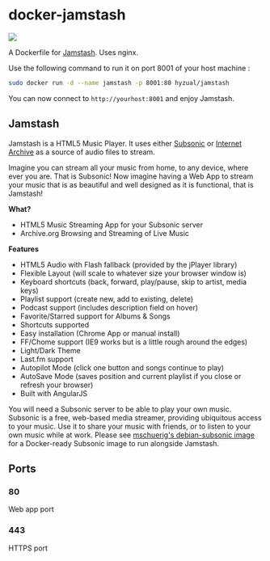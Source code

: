 # docker-jamstash

[![](https://badge.imagelayers.io/hyzual/jamstash:latest.svg)](https://imagelayers.io/?images=hyzual/jamstash:latest 'Get your own badge on imagelayers.io')

A Dockerfile for [Jamstash][jamstash]. Uses nginx.

Use the following command to run it on port 8001 of your host machine :

```bash
sudo docker run -d --name jamstash -p 8001:80 hyzual/jamstash
```

You can now connect to `http://yourhost:8001` and enjoy Jamstash.

## Jamstash

Jamstash is a HTML5 Music Player. It uses either [Subsonic][subsonic] or [Internet Archive][archive] as a source of audio files to stream.

Imagine you can stream all your music from home, to any device, where ever you are. That is Subsonic! Now imagine having a Web App to stream your music that is as beautiful and well designed as it is functional, that is Jamstash!

**What?**  

* HTML5 Music Streaming App for your Subsonic server
* Archive.org Browsing and Streaming of Live Music

**Features**  

* HTML5 Audio with Flash fallback (provided by the jPlayer library)
* Flexible Layout (will scale to whatever size your browser window is)
* Keyboard shortcuts (back, forward, play/pause, skip to artist, media keys)
* Playlist support (create new, add to existing, delete)
* Podcast support (includes description field on hover)
* Favorite/Starred support for Albums & Songs
* Shortcuts supported
* Easy installation (Chrome App or manual install)
* FF/Chome support (IE9 works but is a little rough around the edges)
* Light/Dark Theme
* Last.fm support
* Autopilot Mode (click one button and songs continue to play)
* AutoSave Mode (saves position and current playlist if you close or refresh your browser)
* Built with AngularJS

You will need a Subsonic server to be able to play your own music. Subsonic is a free, web-based media streamer, providing ubiquitous access to your music. Use it to share your music with friends, or to listen to your own music while at work. Please see [mschuerig's debian-subsonic image][docker-subsonic] for a Docker-ready Subsonic image to run alongside Jamstash.
## Ports

### 80

Web app port

### 443

HTTPS port

[jamstash]: http://jamstash.com
[subsonic]: http://www.subsonic.org
[archive]: https://archive.org
[docker-subsonic]: https://registry.hub.docker.com/u/mschuerig/debian-subsonic/
